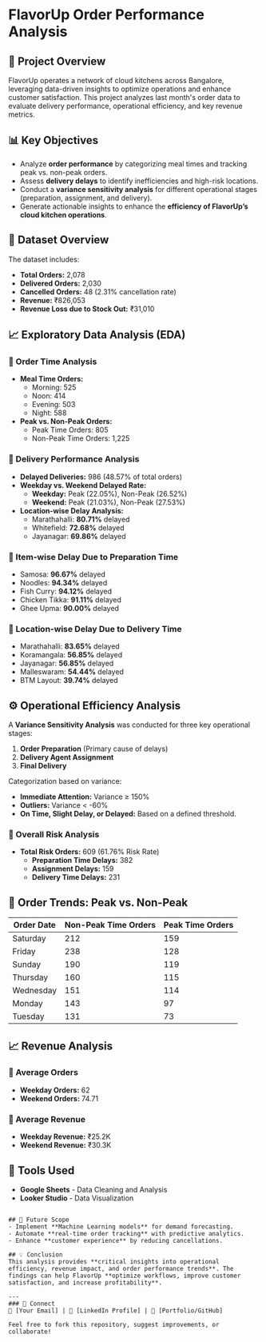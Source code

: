 # FlavorUp Order Performance Analysis

## 📌 Project Overview
FlavorUp operates a network of cloud kitchens across Bangalore, leveraging data-driven insights to optimize operations and enhance customer satisfaction. This project analyzes last month's order data to evaluate delivery performance, operational efficiency, and key revenue metrics.

## 📊 Key Objectives
- Analyze **order performance** by categorizing meal times and tracking peak vs. non-peak orders.
- Assess **delivery delays** to identify inefficiencies and high-risk locations.
- Conduct a **variance sensitivity analysis** for different operational stages (preparation, assignment, and delivery).
- Generate actionable insights to enhance the **efficiency of FlavorUp’s cloud kitchen operations**.

## 📁 Dataset Overview
The dataset includes:
- **Total Orders:** 2,078
- **Delivered Orders:** 2,030
- **Cancelled Orders:** 48 (2.31% cancellation rate)
- **Revenue:** ₹826,053
- **Revenue Loss due to Stock Out:** ₹31,010

## 📈 Exploratory Data Analysis (EDA)
### 📌 Order Time Analysis
- **Meal Time Orders:**
  - Morning: 525
  - Noon: 414
  - Evening: 503
  - Night: 588
- **Peak vs. Non-Peak Orders:**
  - Peak Time Orders: 805
  - Non-Peak Time Orders: 1,225

### 📌 Delivery Performance Analysis
- **Delayed Deliveries:** 986 (48.57% of total orders)
- **Weekday vs. Weekend Delayed Rate:**
  - **Weekday:** Peak (22.05%), Non-Peak (26.52%)
  - **Weekend:** Peak (21.03%), Non-Peak (27.53%)
- **Location-wise Delay Analysis:**
  - Marathahalli: **80.71%** delayed
  - Whitefield: **72.68%** delayed
  - Jayanagar: **69.86%** delayed

### 📌 Item-wise Delay Due to Preparation Time
- Samosa: **96.67%** delayed
- Noodles: **94.34%** delayed
- Fish Curry: **94.12%** delayed
- Chicken Tikka: **91.11%** delayed
- Ghee Upma: **90.00%** delayed

### 📌 Location-wise Delay Due to Delivery Time
- Marathahalli: **83.65%** delayed
- Koramangala: **56.85%** delayed
- Jayanagar: **56.85%** delayed
- Malleswaram: **54.44%** delayed
- BTM Layout: **39.74%** delayed

## ⚙️ Operational Efficiency Analysis
A **Variance Sensitivity Analysis** was conducted for three key operational stages:
1. **Order Preparation** (Primary cause of delays)
2. **Delivery Agent Assignment**
3. **Final Delivery**

Categorization based on variance:
- **Immediate Attention:** Variance ≥ 150%
- **Outliers:** Variance < -60%
- **On Time, Slight Delay, or Delayed:** Based on a defined threshold.

### 📌 Overall Risk Analysis
- **Total Risk Orders:** 609 (61.76% Risk Rate)
  - **Preparation Time Delays:** 382
  - **Assignment Delays:** 159
  - **Delivery Time Delays:** 231

## 📌 Order Trends: Peak vs. Non-Peak
| Order Date | Non-Peak Time Orders | Peak Time Orders |
|------------|---------------------|-----------------|
| Saturday   | 212                 | 159             |
| Friday     | 238                 | 128             |
| Sunday     | 190                 | 119             |
| Thursday   | 160                 | 115             |
| Wednesday  | 151                 | 114             |
| Monday     | 143                 | 97              |
| Tuesday    | 131                 | 73              |

## 📈 Revenue Analysis
### 📌 Average Orders
- **Weekday Orders:** 62
- **Weekend Orders:** 74.71

### 📌 Average Revenue
- **Weekday Revenue:** ₹25.2K
- **Weekend Revenue:** ₹30.3K

## 🚀 Tools Used
- **Google Sheets** - Data Cleaning and Analysis
- **Looker Studio** - Data Visualization



```

## 📢 Future Scope
- Implement **Machine Learning models** for demand forecasting.
- Automate **real-time order tracking** with predictive analytics.
- Enhance **customer experience** by reducing cancellations.

## 💡 Conclusion
This analysis provides **critical insights into operational efficiency, revenue impact, and order performance trends**. The findings can help FlavorUp **optimize workflows, improve customer satisfaction, and increase profitability**.

---
### 🔗 Connect
📧 [Your Email] | 🔗 [LinkedIn Profile] | 📝 [Portfolio/GitHub]

Feel free to fork this repository, suggest improvements, or collaborate!

